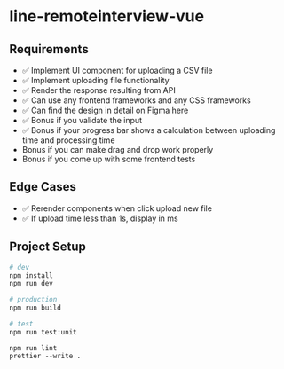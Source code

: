 # line-remoteinterview-vue

## Requirements

- ✅ Implement UI component for uploading a CSV file
- ✅ Implement uploading file functionality
- ✅ Render the response resulting from API
- ✅ Can use any frontend frameworks and any CSS frameworks
- ✅ Can find the design in detail on Figma here
- ✅ Bonus if you validate the input
- ✅ Bonus if your progress bar shows a calculation between uploading time and processing time
- Bonus if you can make drag and drop work properly
- Bonus if you come up with some frontend tests

## Edge Cases

- ✅ Rerender components when click upload new file
- ✅ If upload time less than 1s, display in ms

## Project Setup

```sh
# dev
npm install
npm run dev

# production
npm run build

# test
npm run test:unit
```

```shell
npm run lint
prettier --write .
```
